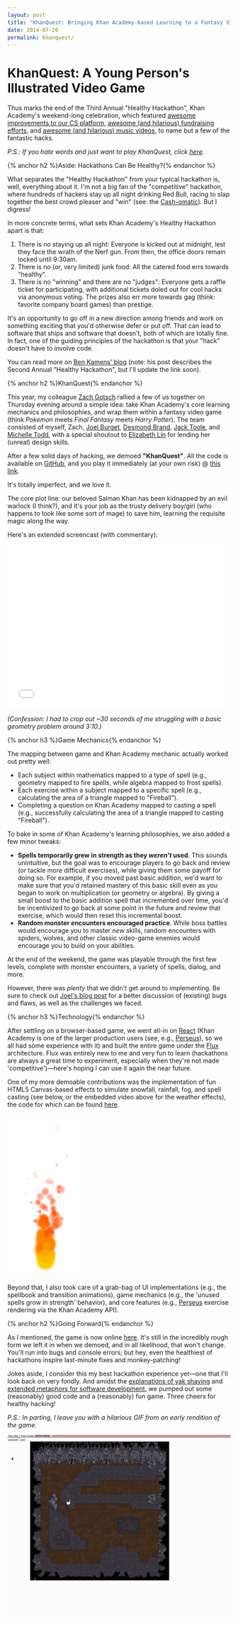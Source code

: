 ```yaml
---
layout: post
title: "KhanQuest: Bringing Khan Academy-based Learning to a Fantasy Video Game"
date: 2014-07-20
permalink: khanquest/
---
```


# KhanQuest: A Young Person's Illustrated Video Game

Thus marks the end of the Third Annual "Healthy Hackathon", Khan Academy's weekend-long celebration, which featured [awesome improvements to our CS platform](https://www.youtube.com/watch?v=Pq0OSkFhmhk), [awesome (and hilarious) fundraising efforts](https://znd-vowels-dot-khan-academy.appspot.com/buy-a-vowel), and [awesome (and hilarious) music videos](https://twitter.com/pamelafox/status/489968073915387905#), to name but a few of the fantastic hacks.

<!--break-->

<i>P.S.: If you hate words and just want to play KhanQuest, click <a href="http://khan.github.io/KhanQuest/" target="_blank">here</a>.</i>

{% anchor h2 %}Aside: Hackathons Can Be Healthy?{% endanchor %}

What separates the "Healthy Hackathon" from your typical hackathon is, well, everything about it. I'm not a big fan of the "competitive" hackathon, where hundreds of hackers stay up all night drinking Red Bull, racing to slap together the best crowd pleaser and "win" (see: the [Cash-omatic](http://greylocku.com/hackfest/#prizes)). But I digress!

In more concrete terms, what sets Khan Academy's Healthy Hackathon apart is that:

1. There is no staying up all night: Everyone is kicked out at midnight, lest they face the wrath of the Nerf gun. From then, the office doors remain locked until 9:30am.
2. There is no (or, very limited) junk food: All the catered food errs towards "healthy".
3. There is no "winning" and there are no "judges": Everyone gets a raffle ticket for participating, with additional tickets doled out for cool hacks via anonymous voting. The prizes also err more towards gag (think: favorite company board games) than prestige.

It's an opportunity to go off in a new direction among friends and work on something exciting that you'd otherwise defer or put off. That can lead to software that ships and software that doesn't, both of which are totally fine. In fact, one of the guiding principles of the hackathon is that your "hack" doesn't have to involve code.

You can read more on [Ben Kamens' blog](http://bjk5.com/post/56123354891/how-we-ran-the-second-khan-academy-healthy-hackathon) (note: his post describes the Second Annual "Healthy Hackathon", but I'll update the link soon).

{% anchor h2 %}KhanQuest{% endanchor %}

This year, my colleague [Zach Gotsch](https://github.com/zgotsch) rallied a few of us together on Thursday evening around a simple idea: take Khan Academy's core learning mechanics and philosophies, and wrap them within a fantasy video game (think _Pokemon_ meets _Final Fantasy_ meets _Harry Potter_). The team consisted of myself, Zach, [Joel Burget](http://joelburget.com/healthy-hackathon/), [Desmond Brand](http://desmondbrand.com/), [Jack Toole](https://github.com/jacktoole1), and [Michelle Todd](https://twitter.com/himichelletodd), with a special shoutout to [Elizabeth Lin](http://www.elizabethylin.com/about/) for lending her (unreal) design skills.

After a few solid days of hacking, we demoed **"KhanQuest"**. All the code is available on [GitHub](https://github.com/Khan/KAQuest), and you play it immediately (at your own risk) @ <a href="http://khan.github.io/KhanQuest/" target="_blank">this link</a>.

It's totally imperfect, and we love it.

The core plot line: our beloved Salman Khan has been kidnapped by an evil warlock (I think?), and it's your job as the trusty delivery boy/girl (who happens to look like some sort of mage) to save him, learning the requisite magic along the way.

Here's an extended screencast (with commentary):

<div style="text-align: center">
<iframe src="//player.vimeo.com/video/101366825" width="500" height="368" frameborder="0" webkitallowfullscreen mozallowfullscreen allowfullscreen></iframe>
</div>

_(Confession: I had to crop out ~30 seconds of me struggling with a basic geometry problem around 3:10.)_

{% anchor h3 %}Game Mechanics{% endanchor %}

The mapping between game and Khan Academy mechanic actually worked out pretty well:

- Each subject within mathematics mapped to a type of spell (e.g., geometry mapped to fire spells, while algebra mapped to frost spells).
- Each exercise within a subject mapped to a specific spell (e.g., calculating the area of a triangle mapped to "Fireball").
- Completing a question on Khan Academy mapped to casting a spell (e.g., successfully calculating the area of a triangle mapped to casting "Fireball").

To bake in some of Khan Academy's learning philosophies, we also added a few minor tweaks:

- **Spells temporarily grew in strength as they _weren't_ used**. This sounds unintuitive, but the goal was to encourage players to go back and review (or tackle more difficult exercises), while giving them some payoff for doing so. For example, if you moved past basic addition, we'd want to make sure that you'd retained mastery of this basic skill even as you began to work on multiplication (or geometry or algebra). By giving a small boost to the basic addition spell that incremented over time, you'd be incentivized to go back at some point in the future and review that exercise, which would then reset this incremental boost.
- **Random monster encounters encouraged practice**. While boss battles would encourage you to master _new_ skills, random encounters with spiders, wolves, and other classic video-game enemies would encourage you to build on your abilities.

At the end of the weekend, the game was playable through the first few levels, complete with monster encounters, a variety of spells, dialog, and more.

However, there was _plenty_ that we didn't get around to implementing. Be sure to check out [Joel's blog post](http://joelburget.com/healthy-hackathon/) for a better discussion of (existing) bugs and flaws, as well as the challenges we faced.

{% anchor h3 %}Technology{% endanchor %}

After settling on a browser-based game, we went all-in on [React](http://facebook.github.io/react/) (Khan Academy is one of the larger production users (see, e.g., [Perseus](https://github.com/Khan/perseus)), so we all had some experience with it) and built the entire game under the [Flux](http://facebook.github.io/react/docs/flux-overview.html) architecture. Flux was entirely new to me and very fun to learn (hackathons are always a great time to experiment, especially when they're not made 'competitive')—here's hoping I can use it again the near future.

One of my more demoable contributions was the implementation of fun HTML5 Canvas-based effects to simulate snowfall, rainfall, fog, and spell casting (see below, or the embedded video above for the weather effects), the code for which can be found [here](https://github.com/Khan/KhanQuest/blob/master/src/sprites/animation.jsx).

<img src="/static/img/khanquest/fire.gif" alt="Fire animation" class="center">

Beyond that, I also took care of a grab-bag of UI implementations (e.g., the spellbook and transition animations), game mechanics (e.g., the 'unused spells grow in strength' behavior), and core features (e.g., [Perseus](https://github.com/Khan/perseus) exercise rendering via the Khan Academy API).

{% anchor h2 %}Going Forward{% endanchor %}

As I mentioned, the game is now online <a href="http://khan.github.io/KhanQuest/" target="_blank">here</a>. It's still in the incredibly rough form we left it in when we demoed, and in all likelihood, that won't change. You'll run into bugs and console errors; but hey, even the healthiest of hackathons inspire last-minute fixes and monkey-patching!

Jokes aside, I consider this my best hackathon experience yet—one that I'll look back on very fondly. And amidst the [explanations of yak shaving](http://i.minus.com/ibaDjk7AeIcvxv.gif) and [extended metaphors for software development](https://www.youtube.com/watch?v=1IAXrxlDK6c), we pumped out some (reasonably) good code and a (reasonably) fun game. Three cheers for healthy hacking!

_P.S.: In parting, I leave you with a hilarious GIF from an early rendition of the game._

<img src="/static/img/khanquest/map-glitch.gif" alt="Map glitch" class="center">

